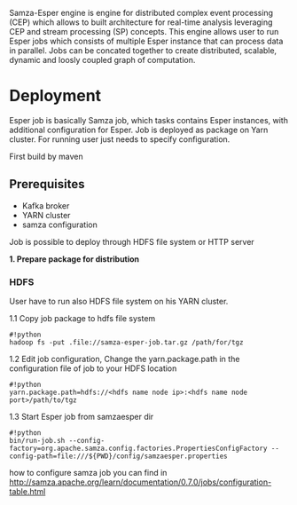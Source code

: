Samza-Esper engine is engine for distributed complex event processing (CEP) which allows to built architecture for real-time analysis leveraging CEP and stream processing (SP) concepts. This engine allows user to run Esper jobs which consists of multiple Esper instance that can process data in parallel. Jobs can be concated together to create distributed, scalable, dynamic and loosly coupled graph of computation. 

# Deployment #

Esper job is basically Samza job, which tasks contains Esper instances, with additional configuration for Esper. Job is deployed as package on Yarn cluster. For running user just needs to specify configuration.

First build by maven
## Prerequisites ##

* Kafka broker
* YARN cluster
* samza configuration

Job is possible to deploy through HDFS file system or HTTP server

**1. Prepare package for distribution**
### HDFS ###

User have to run also HDFS file system on his YARN cluster.

1.1 Copy job package to hdfs file system
```
#!python
hadoop fs -put .file://samza-esper-job.tar.gz /path/for/tgz

```
1.2  Edit job configuration, Change the yarn.package.path in the configuration file of job to your HDFS location
```
#!python
yarn.package.path=hdfs://<hdfs name node ip>:<hdfs name node port>/path/to/tgz

```

1.3  Start Esper job from samzaesper dir
```
#!python
bin/run-job.sh --config-factory=org.apache.samza.config.factories.PropertiesConfigFactory --config-path=file:///${PWD}/config/samzaesper.properties

```

how to configure samza job you can find in http://samza.apache.org/learn/documentation/0.7.0/jobs/configuration-table.html
